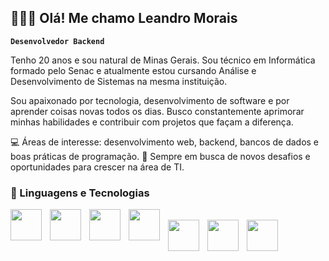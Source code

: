 ## 👩🏻‍💻 Olá! Me chamo Leandro Morais

**`Desenvolvedor Backend`**

Tenho 20 anos e sou natural de Minas Gerais. Sou técnico em Informática formado pelo Senac e atualmente estou cursando Análise e Desenvolvimento de Sistemas na mesma instituição.

Sou apaixonado por tecnologia, desenvolvimento de software e por aprender coisas novas todos os dias. Busco constantemente aprimorar minhas habilidades e contribuir com projetos que façam a diferença.

💻 Áreas de interesse: desenvolvimento web, backend, bancos de dados e boas práticas de programação.
🚀 Sempre em busca de novos desafios e oportunidades para crescer na área de TI.

### 🤖 Linguagens e Tecnologias


<img 
    align="left" 
    width="50px" 
    style="padding-right: 10px;" 
    src="https://cdn.jsdelivr.net/gh/devicons/devicon@latest/icons/html5/html5-original.svg" 
/>
<img 
    align="left" 
    width="50px" 
    style="padding-right: 10px;" 
    src="https://cdn.jsdelivr.net/gh/devicons/devicon@latest/icons/css3/css3-original.svg" 
/>
<img
    align="left" 
    width="50px" 
    style="padding-right: 10px;" 
    src="https://cdn.jsdelivr.net/gh/devicons/devicon@latest/icons/laravel/laravel-original.svg"
/>
<img
    align="left" 
    width="50px" 
    style="padding-right: 10px;" 
    src="https://cdn.jsdelivr.net/gh/devicons/devicon@latest/icons/laravel/laravel-original-wordmark.svg"
/>  
<img
    align="left" 
    width="50px" 
    style="padding-right: 10px;"
    src="https://cdn.jsdelivr.net/gh/devicons/devicon@latest/icons/php/php-original.svg" 
/>
<img 
    align="left" 
    width="50px" 
    style="padding-right: 10px;"
    src="https://cdn.jsdelivr.net/gh/devicons/devicon@latest/icons/yii/yii-original.svg"
/>
<img 
    align="left" 
    width="50px" 
    style="padding-right: 10px;"
    src="https://cdn.jsdelivr.net/gh/devicons/devicon@latest/icons/react/react-original-wordmark.svg"
/>
          
          
          
          

